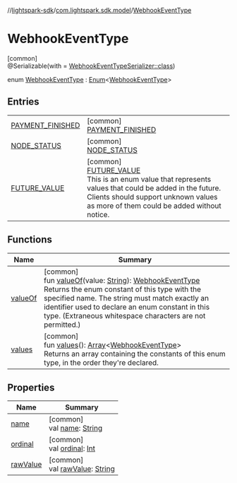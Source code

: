 //[lightspark-sdk](../../../index.md)/[com.lightspark.sdk.model](../index.md)/[WebhookEventType](index.md)

# WebhookEventType

[common]\
@Serializable(with = [WebhookEventTypeSerializer::class](../-webhook-event-type-serializer/index.md))

enum [WebhookEventType](index.md) : [Enum](https://kotlinlang.org/api/latest/jvm/stdlib/kotlin/-enum/index.html)&lt;[WebhookEventType](index.md)&gt;

## Entries

| | |
|---|---|
| [PAYMENT_FINISHED](-p-a-y-m-e-n-t_-f-i-n-i-s-h-e-d/index.md) | [common]<br>[PAYMENT_FINISHED](-p-a-y-m-e-n-t_-f-i-n-i-s-h-e-d/index.md) |
| [NODE_STATUS](-n-o-d-e_-s-t-a-t-u-s/index.md) | [common]<br>[NODE_STATUS](-n-o-d-e_-s-t-a-t-u-s/index.md) |
| [FUTURE_VALUE](-f-u-t-u-r-e_-v-a-l-u-e/index.md) | [common]<br>[FUTURE_VALUE](-f-u-t-u-r-e_-v-a-l-u-e/index.md)<br>This is an enum value that represents values that could be added in the future. Clients should support unknown values as more of them could be added without notice. |

## Functions

| Name | Summary |
|---|---|
| [valueOf](value-of.md) | [common]<br>fun [valueOf](value-of.md)(value: [String](https://kotlinlang.org/api/latest/jvm/stdlib/kotlin/-string/index.html)): [WebhookEventType](index.md)<br>Returns the enum constant of this type with the specified name. The string must match exactly an identifier used to declare an enum constant in this type. (Extraneous whitespace characters are not permitted.) |
| [values](values.md) | [common]<br>fun [values](values.md)(): [Array](https://kotlinlang.org/api/latest/jvm/stdlib/kotlin/-array/index.html)&lt;[WebhookEventType](index.md)&gt;<br>Returns an array containing the constants of this enum type, in the order they're declared. |

## Properties

| Name | Summary |
|---|---|
| [name](../-withdrawal-request-status/-f-u-t-u-r-e_-v-a-l-u-e/index.md#-372974862%2FProperties%2F-962664521) | [common]<br>val [name](../-withdrawal-request-status/-f-u-t-u-r-e_-v-a-l-u-e/index.md#-372974862%2FProperties%2F-962664521): [String](https://kotlinlang.org/api/latest/jvm/stdlib/kotlin/-string/index.html) |
| [ordinal](../-withdrawal-request-status/-f-u-t-u-r-e_-v-a-l-u-e/index.md#-739389684%2FProperties%2F-962664521) | [common]<br>val [ordinal](../-withdrawal-request-status/-f-u-t-u-r-e_-v-a-l-u-e/index.md#-739389684%2FProperties%2F-962664521): [Int](https://kotlinlang.org/api/latest/jvm/stdlib/kotlin/-int/index.html) |
| [rawValue](raw-value.md) | [common]<br>val [rawValue](raw-value.md): [String](https://kotlinlang.org/api/latest/jvm/stdlib/kotlin/-string/index.html) |
